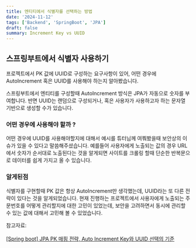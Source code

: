 ```yaml
---
title: 엔티티에서 식별자를 선택하는 방법
date: '2024-11-12'
tags: ['Backend', 'SpringBoot', 'JPA']
draft: false
summary: Increment Key vs UUID
---
```




## 스프링부트에서 식별자 사용하기

프로젝트에서 PK 값에 UUID로 구성하는 요구사항이 있어, 어떤 경우에 AutoIncrement 혹은 UUID를 사용해야 하는지 알아봤습니다.

스프링부트에서 엔티티를 구성할때 AutoIncrement 방식은 JPA가 자동으로 숫자를 부여합니다. 반면 UUID는 랜덤으로 구성되거나, 혹은 사용자가 사용하고자 하는 문자열 기반으로 생성할 수가 있습니다.

### 어떤 경우에 사용해야 할까 ?

어떤 경우에 UUID를 사용해야할지에 대해서 예시를 튜터님께 여쭤봤을때 보안상의 이슈가 있을 수 있다고 말씀해주셨습니다. 예를들어 사용자에게 노출되는 값의 경우 URL에서 숫자가 순서대로 노출된다는 것을 알게되면 사이트를 크롤링 할때 단순한 반복문으로 데이터를 쉽게 가지고 올 수 있습니다.

### 알게된점

식별자를 구현할때 PK 값은 항상 AutoIncrement만 생각했는데, UUID라는 또 다른 전략이 있다는 것을 알게되었습니다. 현재 진행하는 프로젝트에서 사용자에게 노출되는 주문번호를 어떻게 관리할지에 대한 고민이 있었는데, 보안을 고려하면서 동시에 관리할 수 있는 값에 대해서 고민해 볼 수 있었습니다.

참고자료:<br></br>[[Spring boot] JPA PK 매핑 전략, Auto Increment Key와 UUID 선택의 기준](https://velog.io/@jsb100800/Spring-boot-JPA-PK-MAPPING)
